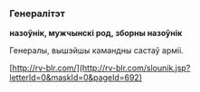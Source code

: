 ### Генералітэт
**назоўнік, мужчынскі род, зборны назоўнік**

Генералы, вышэйшы камандны састаў арміі.

<a rel="author">[http://rv-blr.com/](http://rv-blr.com/slounik.jsp?letterId=0&maskId=0&pageId=692)</a>
